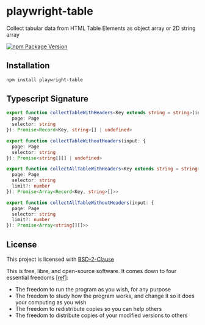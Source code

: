 # playwright-table

Collect tabular data from HTML Table Elements as object array or 2D string array

[![npm Package Version](https://img.shields.io/npm/v/playwright-table)](https://www.npmjs.com/package/playwright-table)

## Installation

```bash
npm install playwright-table
```

## Typescript Signature

```typescript
export function collectTableWithHeaders<Key extends string = string>(input: {
  page: Page
  selector: string
}): Promise<Record<Key, string>[] | undefined>

export function collectTableWithoutHeaders(input: {
  page: Page
  selector: string
}): Promise<string[][] | undefined>

export function collectAllTableWithHeaders<Key extends string = string>(input: {
  page: Page
  selector: string
  limit?: number
}): Promise<Array<Record<Key, string>[]>>

export function collectAllTableWithoutHeaders(input: {
  page: Page
  selector: string
  limit?: number
}): Promise<Array<string[][]>>
```

## License

This project is licensed with [BSD-2-Clause](./LICENSE)

This is free, libre, and open-source software. It comes down to four essential freedoms [[ref]](https://seirdy.one/2021/01/27/whatsapp-and-the-domestication-of-users.html#fnref:2):

- The freedom to run the program as you wish, for any purpose
- The freedom to study how the program works, and change it so it does your computing as you wish
- The freedom to redistribute copies so you can help others
- The freedom to distribute copies of your modified versions to others
